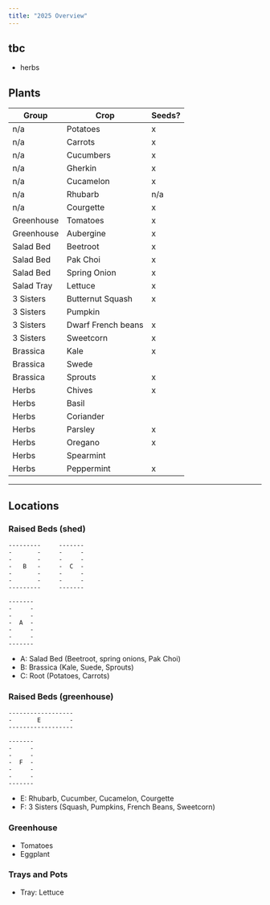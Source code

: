 ```yaml
---
title: "2025 Overview"
---
```



## tbc

- herbs


## Plants

| Group | Crop | Seeds? |
| ---- | ---- | ------ |
| n/a | Potatoes | x |
| n/a | Carrots | x |
| n/a | Cucumbers | x |
| n/a | Gherkin | x |
| n/a | Cucamelon | x |
| n/a | Rhubarb | n/a |
| n/a | Courgette | x |
| Greenhouse | Tomatoes | x |
| Greenhouse | Aubergine | x |
| Salad Bed | Beetroot | x |
| Salad Bed | Pak Choi | x |
| Salad Bed | Spring Onion | x |
| Salad Tray | Lettuce | x |
| 3 Sisters | Butternut Squash | x |
| 3 Sisters | Pumpkin | |
| 3 Sisters | Dwarf French beans | x |
| 3 Sisters | Sweetcorn | x |
| Brassica | Kale | x |
| Brassica | Swede | |
| Brassica | Sprouts | x |
| Herbs | Chives | x |
| Herbs | Basil | |
| Herbs | Coriander | |
| Herbs | Parsley | x |
| Herbs | Oregano | x |
| Herbs | Spearmint | |
| Herbs | Peppermint | x |

---------------------------------------------------------------------------

## Locations

### Raised Beds (shed)

```text
---------     -------
-       -     -     -
-       -     -     -
-   B   -     -  C  -
-       -     -     -
-       -     -     -
---------     -------

-------
-     -
-     -
-  A  -
-     -
-     -
-------
```

- A: Salad Bed (Beetroot, spring onions, Pak Choi)
- B: Brassica (Kale, Suede, Sprouts)
- C: Root (Potatoes, Carrots)

### Raised Beds (greenhouse)

```text
------------------
-       E        -
------------------

-------
-     -
-     -
-  F  -
-     -
-     -
-------
```

- E: Rhubarb, Cucumber, Cucamelon, Courgette
- F: 3 Sisters (Squash, Pumpkins, French Beans, Sweetcorn)

### Greenhouse

- Tomatoes
- Eggplant


### Trays and Pots

- Tray: Lettuce
